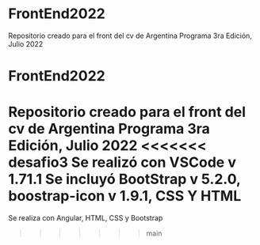 # FrontEnd2022
Repositorio creado para el front del cv de Argentina Programa 3ra Edición, Julio 2022
# FrontEnd2022
Repositorio creado para el front del cv de Argentina Programa 3ra Edición, Julio 2022
<<<<<<< desafio3
Se realizó con VSCode v 1.71.1
Se incluyó BootStrap v 5.2.0, boostrap-icon v 1.9.1, CSS Y HTML
=======
Se realiza con Angular, HTML, CSS y Bootstrap

>>>>>>> main

